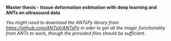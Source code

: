 **Master thesis - tissue deformation estimation with deep learning and ANTs on ultrasound data**

*You might need to download the ANTsPy library from https://github.com/ANTsX/ANTsPy in oder to get all the magic functionality from ANTs to work, though the provided files should be sufficient.*
